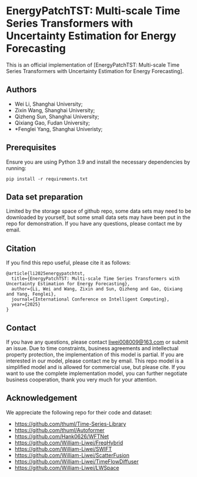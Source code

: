 # EnergyPatchTST: Multi-scale Time Series Transformers with Uncertainty Estimation for Energy Forecasting

This is an official implementation of [EnergyPatchTST: Multi-scale Time Series Transformers with Uncertainty Estimation for Energy Forecasting].

## Authors

- Wei Li, Shanghai University;
- Zixin Wang, Shanghai University;
- Qizheng Sun, Shanghai University;
- Qixiang Gao, Fudan University;
- *Fenglei Yang, Shanghai Univeristy;

## Prerequisites

Ensure you are using Python 3.9 and install the necessary dependencies by running:

```
pip install -r requirements.txt
```

## Data set preparation

Limited by the storage space of github repo, some data sets may need to be downloaded by yourself, but some small data sets may have been put in the repo for demonstration. If you have any questions, please contact me by email.


## Citation

If you find this repo useful, please cite it as follows:

```
@article{li2025energypatchtst,
  title={EnergyPatchTST: Multi-scale Time Series Transformers with Uncertainty Estimation for Energy Forecasting},
  author={Li, Wei and Wang, Zixin and Sun, Qizheng and Gao, Qixiang and Yang, Fenglei},
  journal={International Conference on Intelligent Computing},
  year={2025}
}
```


## Contact

If you have any questions, please contact <liwei008009@163.com> or submit an issue.
Due to time constraints, business agreements and intellectual property protection, the implementation of this model is partial. If you are interested in our model, please contact me by email.
This repo model is a simplified model and is allowed for commercial use, but please cite. If you want to use the complete implementation model, you can further negotiate business cooperation, thank you very much for your attention.

## Acknowledgement

We appreciate the following repo for their code and dataset:

- https://github.com/thuml/Time-Series-Library
- https://github.com/thuml/Autoformer
- https://github.com/Hank0626/WFTNet
- https://github.com/William-Liwei/FreqHybrid
- https://github.com/William-Liwei/SWIFT
- https://github.com/William-Liwei/ScatterFusion
- https://github.com/William-Liwei/TimeFlowDiffuser
- https://github.com/William-Liwei/LWSpace
